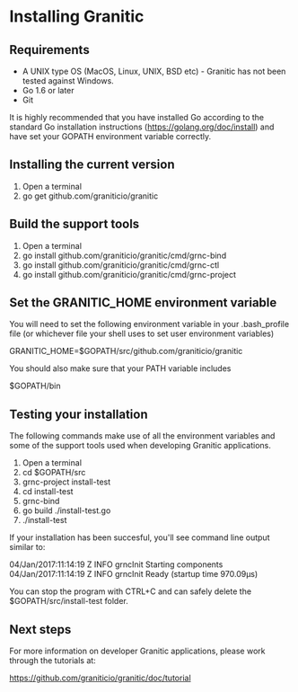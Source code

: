 # Installing Granitic

## Requirements

 * A UNIX type OS (MacOS, Linux, UNIX, BSD etc) - Granitic has not been tested against Windows.
 * Go 1.6 or later
 * Git
 
 It is highly recommended that you have installed Go according to the standard Go installation instructions 
 (https://golang.org/doc/install) and have set your GOPATH environment variable correctly.
 
## Installing the current version

 1. Open a terminal
 2. go get github.com/graniticio/granitic
 
## Build the support tools

 1. Open a terminal
 2. go install github.com/graniticio/granitic/cmd/grnc-bind
 3. go install github.com/graniticio/granitic/cmd/grnc-ctl
 4. go install github.com/graniticio/granitic/cmd/grnc-project
 
## Set the GRANITIC_HOME environment variable

You will need to set the following environment variable in your .bash_profile file (or whichever file your shell uses to
set user environment variables)

GRANITIC_HOME=$GOPATH/src/github.com/graniticio/granitic

You should also make sure that your PATH variable includes

$GOPATH/bin
 
## Testing your installation

The following commands make use of all the environment variables and some of the support tools used when developing 
Granitic applications.
 
 1. Open a terminal
 2. cd $GOPATH/src
 3. grnc-project install-test
 4. cd install-test
 5. grnc-bind
 6. go build ./install-test.go
 7. ./install-test
 
If your installation has been succesful, you'll see command line output similar to:

04/Jan/2017:11:14:19 Z INFO  grncInit Starting components
04/Jan/2017:11:14:19 Z INFO  grncInit Ready (startup time 970.09µs)

You can stop the program with CTRL+C and can safely delete the $GOPATH/src/install-test folder.

## Next steps

For more information on developer Granitic applications, please work through the tutorials at:

https://github.com/graniticio/granitic/doc/tutorial